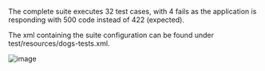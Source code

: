 The complete suite executes 32 test cases, with 4 fails as the application is responding with 500 code instead of 422 (expected).

The xml containing the suite configuration can be found under test/resources/dogs-tests.xml.

![image](https://github.com/jorgemunozp/candidate-exercise-solve/assets/44916622/b1f664fd-d1b9-45a4-a34c-41d2b19c8bcc)
